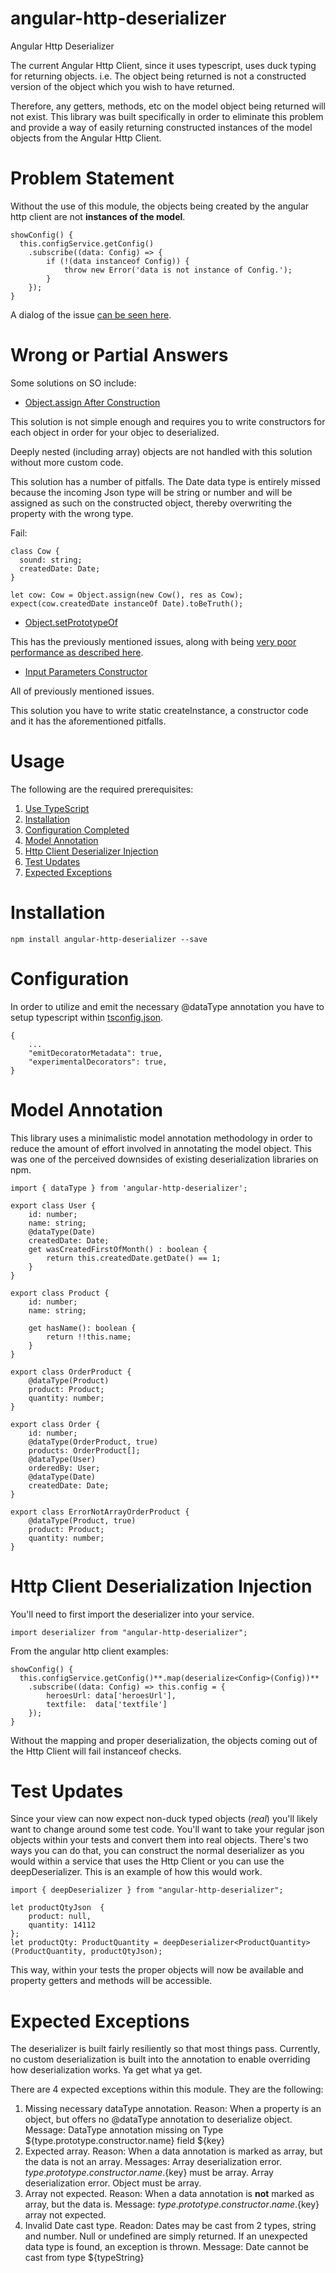 # angular-http-deserializer
Angular Http Deserializer

The current Angular Http Client, since it uses typescript, uses duck typing for returning objects.  i.e. The object being returned is not a constructed version of the object which you wish to have returned.

Therefore, any getters, methods, etc on the model object being returned will not exist.  This library was built specifically in order to eliminate this problem and provide a way of easily returning constructed instances of the model objects from the Angular Http Client.

# Problem Statement

Without the use of this module, the objects being created by the angular http client are not **instances of the model**.

```
showConfig() {
  this.configService.getConfig()
    .subscribe((data: Config) => {
        if (!(data instanceof Config)) {
            throw new Error('data is not instance of Config.');
        }
    });
}
```

A dialog of the issue [can be seen here](https://github.com/angular/angular/issues/20770).

# Wrong or Partial Answers

Some solutions on SO include:

* [Object.assign After Construction](https://stackoverflow.com/questions/50452431/angular-6-httpclient-return-instance-of-class)

This solution is not simple enough and requires you to write constructors for each object in order for your objec to deserialized.

Deeply nested (including array) objects are not handled with this solution without more custom code.

This solution has a number of pitfalls.  The Date data type is entirely missed because the incoming Json type will be string or number and will be assigned as such on the constructed object, thereby overwriting the property with the wrong type.

Fail: 
```
class Cow {
  sound: string;
  createdDate: Date;
}

let cow: Cow = Object.assign(new Cow(), res as Cow);
expect(cow.createdDate instanceOf Date).toBeTruth();
```

* [Object.setPrototypeOf](https://stackoverflow.com/questions/35573527/angular-2-map-http-response-to-instance-of-class)

This has the previously mentioned issues, along with being [very poor performance as described here](https://developer.mozilla.org/en-US/docs/Web/JavaScript/Reference/Global_Objects/Object/setPrototypeOf).

* [Input Parameters Constructor](https://stackoverflow.com/questions/50452431/angular-6-httpclient-return-instance-of-class)

All of previously mentioned issues.

This solution you have to write static createInstance, a constructor code and it has the aforementioned pitfalls.


# Usage

The following are the required prerequisites:

1. [Use TypeScript](https://www.typescriptlang.org/docs/handbook/angular.html)
2. [Installation](#installation)
3. [Configuration Completed](#configuration)
4. [Model Annotation](#model-annotation)
5. [Http Client Deserializer Injection](#http-client-deserializer-injection)
6. [Test Updates](#test-updates)
7. [Expected Exceptions](#expected-exceptions)

# Installation

`npm install angular-http-deserializer --save`

# Configuration

In order to utilize and emit the necessary @dataType annotation you have to setup typescript within [tsconfig.json](https://www.typescriptlang.org/docs/handbook/compiler-options.html).

```
{
    ...
    "emitDecoratorMetadata": true,
    "experimentalDecorators": true,
}
```

# Model Annotation

This library uses a minimalistic model annotation methodology in order to reduce the amount of effort involved in annotating the model object.  This was one of the perceived downsides of existing deserialization libraries on npm.

```
import { dataType } from 'angular-http-deserializer';

export class User {
    id: number;
    name: string;
    @dataType(Date)
    createdDate: Date;
    get wasCreatedFirstOfMonth() : boolean {
        return this.createdDate.getDate() == 1;
    }
}

export class Product {
    id: number;
    name: string;

    get hasName(): boolean {
        return !!this.name;
    }
}

export class OrderProduct {
    @dataType(Product)
    product: Product;
    quantity: number;
}

export class Order {
    id: number;
    @dataType(OrderProduct, true)
    products: OrderProduct[];
    @dataType(User)
    orderedBy: User;
    @dataType(Date)
    createdDate: Date;
}

export class ErrorNotArrayOrderProduct {
    @dataType(Product, true)
    product: Product;
    quantity: number;
}
```

# Http Client Deserialization Injection

You'll need to first import the deserializer into your service.

`import deserializer from "angular-http-deserializer";`

From the angular http client examples:

```
showConfig() {
  this.configService.getConfig()**.map(deserialize<Config>(Config))**
    .subscribe((data: Config) => this.config = {
        heroesUrl: data['heroesUrl'],
        textfile:  data['textfile']
    });
}
```

Without the mapping and proper deserialization, the objects coming out of the Http Client will fail instanceof checks.

# Test Updates

Since your view can now expect non-duck typed objects (*real*) you'll likely want to change around some test code.  You'll want to take your regular json objects within your tests and convert them into real objects.  There's two ways you can do that, you can construct the normal deserializer as you would within a service that uses the Http Client or you can use the deepDeserializer.  This is an example of how this would work.

```
import { deepDeserializer } from "angular-http-deserializer";

let productQtyJson  {
    product: null,
    quantity: 14112
};
let productQty: ProductQuantity = deepDeserializer<ProductQuantity>(ProductQuantity, productQtyJson);
```

This way, within your tests the proper objects will now be available and property getters and methods will be accessible.

# Expected Exceptions

The deserializer is built fairly resiliently so that most things pass.  Currently, no custom deserialization is built into the annotation to enable overriding how deserialization works.  Ya get what ya get.

There are 4 expected exceptions within this module. They are the following:

1. Missing necessary dataType annotation.
Reason: When a property is an object, but offers no @dataType annotation to deserialize object.
Message: DataType annotation missing on Type ${type.prototype.constructor.name} field ${key}
2. Expected array.
Reason: When a data annotation is marked as array, but the data is not an array.
Messages:
  Array deserialization error. ${type.prototype.constructor.name}.${key} must be array.
  Array deserialization error. Object must be array.
3. Array not expected.
Reason: When a data annotation is **not** marked as array, but the data is.
Message: ${type.prototype.constructor.name}.${key} array not expected.
4. Invalid Date cast type.
Readon: Dates may be cast from 2 types, string and number.  Null or undefined are simply returned.
 If an unexpected data type is found, an exception is thrown. 
Message: Date cannot be cast from type ${typeString}
